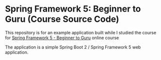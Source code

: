 # Spring Framework 5: Beginner to Guru (Course Source Code)

This repository is for an example application built while I studied the course for [Spring Framework 5 - Beginner to Guru](https://courses.springframework.guru/p/spring-framework-5-begginer-to-guru) online course

The application is a simple Spring Boot 2 / Spring Framework 5 web application.

